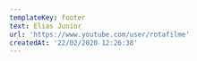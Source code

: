 ```yaml
---
templateKey: footer
text: Elias Junior
url: 'https://www.youtube.com/user/rotafilme'
createdAt: '22/02/2020 12:26:38'
---
```


